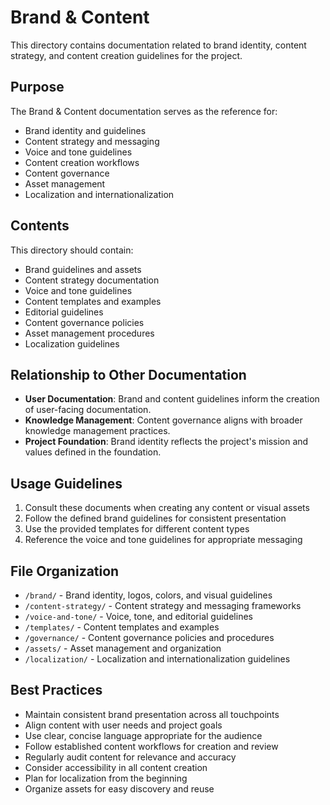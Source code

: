 # Brand & Content

This directory contains documentation related to brand identity, content strategy, and content creation guidelines for the project.

## Purpose

The Brand & Content documentation serves as the reference for:

- Brand identity and guidelines
- Content strategy and messaging
- Voice and tone guidelines
- Content creation workflows
- Content governance
- Asset management
- Localization and internationalization

## Contents

This directory should contain:

- Brand guidelines and assets
- Content strategy documentation
- Voice and tone guidelines
- Content templates and examples
- Editorial guidelines
- Content governance policies
- Asset management procedures
- Localization guidelines

## Relationship to Other Documentation

- **User Documentation**: Brand and content guidelines inform the creation of user-facing documentation.
- **Knowledge Management**: Content governance aligns with broader knowledge management practices.
- **Project Foundation**: Brand identity reflects the project's mission and values defined in the foundation.

## Usage Guidelines

1. Consult these documents when creating any content or visual assets
2. Follow the defined brand guidelines for consistent presentation
3. Use the provided templates for different content types
4. Reference the voice and tone guidelines for appropriate messaging

## File Organization

- `/brand/` - Brand identity, logos, colors, and visual guidelines
- `/content-strategy/` - Content strategy and messaging frameworks
- `/voice-and-tone/` - Voice, tone, and editorial guidelines
- `/templates/` - Content templates and examples
- `/governance/` - Content governance policies and procedures
- `/assets/` - Asset management and organization
- `/localization/` - Localization and internationalization guidelines

## Best Practices

- Maintain consistent brand presentation across all touchpoints
- Align content with user needs and project goals
- Use clear, concise language appropriate for the audience
- Follow established content workflows for creation and review
- Regularly audit content for relevance and accuracy
- Consider accessibility in all content creation
- Plan for localization from the beginning
- Organize assets for easy discovery and reuse
